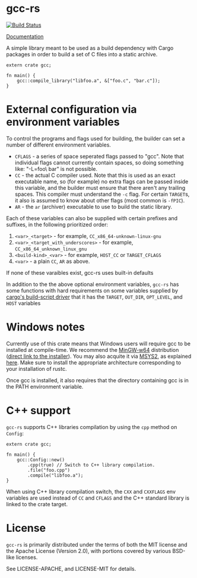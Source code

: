 # gcc-rs

[![Build Status](https://travis-ci.org/alexcrichton/gcc-rs.svg?branch=master)](https://travis-ci.org/alexcrichton/gcc-rs)

[Documentation](http://alexcrichton.com/gcc-rs/gcc/index.html)

A simple library meant to be used as a build dependency with Cargo packages in
order to build a set of C files into a static archive.

```rust,no_run
extern crate gcc;

fn main() {
    gcc::compile_library("libfoo.a", &["foo.c", "bar.c"]);
}
```

# External configuration via environment variables

To control the programs and flags used for building, the builder can set a number of different environment variables.
* `CFLAGS` - a series of space seperated flags passed to "gcc". Note that
             individual flags cannot currently contain spaces, so doing
             something like: "-L=foo\ bar" is not possible.
* `CC` - the actual C compiler used. Note that this is used as an exact
         executable name, so (for example) no extra flags can be passed inside
         this variable, and the builder must ensure that there aren't any
         trailing spaces. This compiler must understand the `-c` flag. For
         certain `TARGET`s, it also is assumed to know about other flags (most
         common is `-fPIC`).
* `AR` - the `ar` (archiver) executable to use to build the static library.

Each of these variables can also be supplied with certain prefixes and suffixes, in the following prioritized order:

1. `<var>_<target>` - for example, `CC_x86_64-unknown-linux-gnu`
1. `<var>_<target_with_underscores>` - for example, `CC_x86_64_unknown_linux_gnu`
1. `<build-kind>_<var>` - for example, `HOST_CC` or `TARGET_CFLAGS`
1. `<var>` - a plain `CC`, `AR` as above.

If none of these varaibles exist, gcc-rs uses built-in defaults

In addition to the the above optional environment variables, `gcc-rs` has some functions with hard requirements on some variables supplied by [cargo's build-script driver][cargo] that it has the `TARGET`, `OUT_DIR`, `OPT_LEVEL`, and `HOST` variables

[cargo]: http://doc.crates.io/build-script.html#inputs-to-the-build-script

# Windows notes

Currently use of this crate means that Windows users will require gcc to be installed at compile-time. 
We recommend the [MinGW-w64](http://mingw-w64.sourceforge.net) distribution 
([direct link to the installer][mingw-installer]). 
You may also acquite it via [MSYS2](http://msys2.github.io), as explained [here][msys2-help]. 
Make sure to install the appropriate architecture corresponding to your installation of rustc.

Once gcc is installed, it also requires that the directory containing gcc is in the PATH environment variable.

[mingw-installer]: http://sourceforge.net/projects/mingw-w64/files/latest/download
[msys2-help]: http://github.com/rust-lang/rust#building-on-windows

# C++ support

`gcc-rs` supports C++ libraries compilation by using the `cpp` method on `Config`:

```rust,no_run
extern crate gcc;

fn main() {
    gcc::Config::new()
        .cpp(true) // Switch to C++ library compilation.
        .file("foo.cpp")
        .compile("libfoo.a");
}
```

When using C++ library compilation switch, the `CXX` and `CXXFLAGS` env variables are used instead of `CC` and `CFLAGS` and the C++ standard library is linked to the crate target.

# License

`gcc-rs` is primarily distributed under the terms of both the MIT license and
the Apache License (Version 2.0), with portions covered by various BSD-like
licenses.

See LICENSE-APACHE, and LICENSE-MIT for details.
